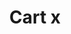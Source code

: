 ---
title: Cart x
tags: ["cart", "x", "remove", "delete", "cancel", "shopping", "purchase"]
icon: cart-x
svg: '<svg xmlns="http://www.w3.org/2000/svg" width="24" height="24" fill="none" viewBox="0 0 24 24" stroke-width="1.5" stroke-linecap="round" stroke-linejoin="round" stroke="currentColor"><path d="m3 3 .247.092c1.234.457 1.85.686 2.203 1.231.352.545.352 1.268.352 2.715V9.76c0 2.942.06 3.912.881 4.826.82.914 2.142.914 4.784.914h5.024c1.479 0 2.218 0 2.74-.45.523-.45.673-1.214.971-2.743l.474-2.424c.329-1.74.493-2.609.073-3.186-.421-.577-1.858-.577-3.454-.577H5.802m5.948 3.13 3 3m0-3-3 3M16.5 21a1.5 1.5 0 1 0 0-3 1.5 1.5 0 0 0 0 3Zm-8 0a1.5 1.5 0 1 0 0-3 1.5 1.5 0 0 0 0 3Z"/></svg>'
---